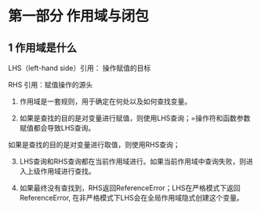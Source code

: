 # 第一部分 作用域与闭包

## 1 作用域是什么

LHS（left-hand side）引用： 操作赋值的目标

RHS 引用：赋值操作的源头

1. 作用域是一套规则，用于确定在何处以及如何查找变量。

2. 如果是查找的目的是对变量进行赋值，则使用LHS查询；=操作符和函数参数赋值都会导致LHS查询。

如果是查找的目的是对变量进行取值，则使用RHS查询；

3. LHS查询和RHS查询都在当前作用域进行。如果当前作用域中查询失败，则进入上级作用域进行查找。

4. 如果最终没有查找到，RHS返回ReferenceError；LHS在严格模式下返回ReferenceError, 在非严格模式下LHS会在全局作用域隐式创建这个变量。

